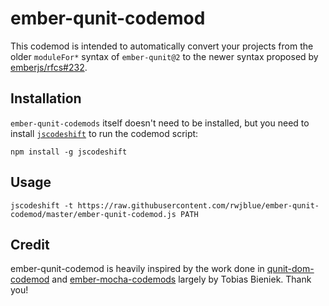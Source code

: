 
ember-qunit-codemod
==============================================================================

This codemod is intended to automatically convert your projects from the older
`moduleFor*` syntax of `ember-qunit@2` to the newer syntax proposed by [emberjs/rfcs#232](https://github.com/emberjs/rfcs/blob/master/text/0232-simplify-qunit-testing-api.md).



Installation
------------------------------------------------------------------------------

`ember-qunit-codemods` itself doesn't need to be installed, but you need to
install [`jscodeshift`](https://github.com/facebook/jscodeshift) to run the
codemod script:

```
npm install -g jscodeshift
```


Usage
------------------------------------------------------------------------------

```
jscodeshift -t https://raw.githubusercontent.com/rwjblue/ember-qunit-codemod/master/ember-qunit-codemod.js PATH
```

Credit
------------------------------------------------------------------------------
ember-qunit-codemod is heavily inspired by the work done in [qunit-dom-codemod](https://github.com/simplabs/qunit-dom-codemod)
and [ember-mocha-codemods](https://github.com/Turbo87/ember-mocha-codemods)
largely by Tobias Bieniek. Thank you!
